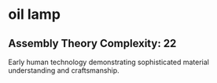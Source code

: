 # oil lamp

## Assembly Theory Complexity: 22
Early human technology demonstrating sophisticated material understanding and craftsmanship.
